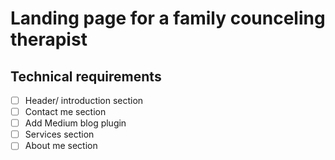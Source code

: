 # Landing page for a family counceling therapist

## Technical requirements
- [ ] Header/ introduction section
- [ ] Contact me section
- [ ] Add Medium blog plugin
- [ ] Services section
- [ ] About me section
